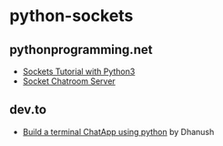 # python-sockets

## pythonprogramming.net 
- [Sockets Tutorial with Python3](https://pythonprogramming.net/sockets-tutorial-python-3/) 
- [Socket Chatroom Server](https://pythonprogramming.net/server-chatroom-sockets-tutorial-python-3/)

## dev.to
- [Build a terminal ChatApp using python](https://dev.to/imdhanush/build-a-terminal-chatapp-using-python-2392) by Dhanush